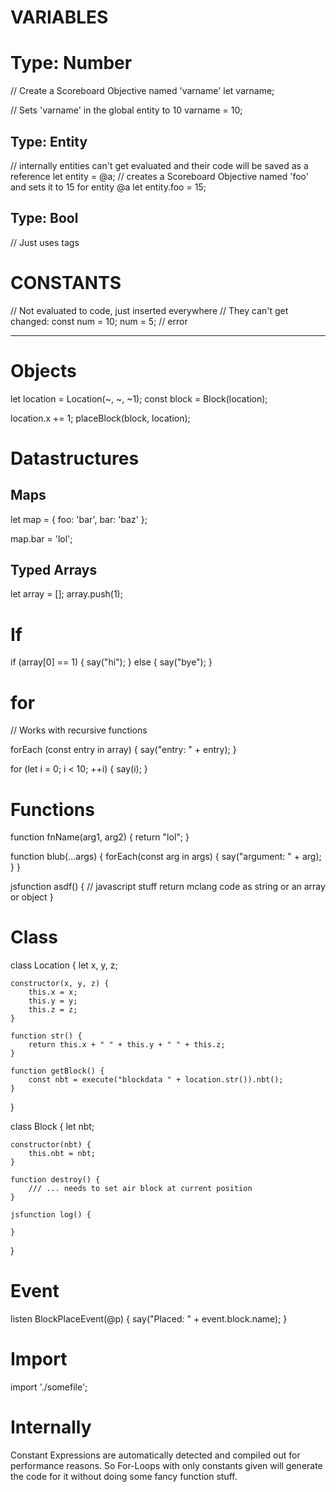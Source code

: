# VARIABLES

# Type: Number

// Create a Scoreboard Objective named 'varname'
let varname;

// Sets 'varname' in the global entity to 10
varname = 10;


## Type: Entity
// internally entities can't get evaluated and their code will be saved as a reference 
let entity = @a;
// creates a Scoreboard Objective named 'foo' and sets it to 15 for entity @a
let entity.foo = 15;


## Type: Bool
// Just uses tags


# CONSTANTS
// Not evaluated to code, just inserted everywhere
// They can't get changed:
const num = 10;
num = 5; // error

---


# Objects

let location = Location(~, ~, ~1);
const block = Block(location);

location.x += 1;
placeBlock(block, location);


# Datastructures

## Maps
let map = {
    foo: 'bar',
    bar: 'baz'
};

map.bar = 'lol';

## Typed Arrays
let array = [];
array.push(1);


# If

if (array[0] == 1) {
    say("hi");
}
else {
    say("bye");
}

# for

// Works with recursive functions

forEach (const entry in array) {
    say("entry: " + entry);
}

for (let i = 0; i < 10; ++i) {
    say(i);
}


# Functions
function fnName(arg1, arg2) {
    return "lol";
}

function blub(...args) {
    forEach(const arg in args) {
        say("argument: " + arg);
    }
}

jsfunction asdf() {
    // javascript stuff return mclang code as string or an array or object
}

# Class

class Location {
    let x, y, z;

    constructor(x, y, z) {
        this.x = x;
        this.y = y;
        this.z = z;
    }

    function str() {
        return this.x + " " + this.y + " " + this.z;
    }

    function getBlock() {
        const nbt = execute("blockdata " + location.str()).nbt();
    }
}

class Block {
    let nbt;
    
    constructor(nbt) {
        this.nbt = nbt;
    }

    function destroy() {
        /// ... needs to set air block at current position
    }

    jsfunction log() {

    }
}

# Event

listen BlockPlaceEvent(@p) {
    say("Placed: " + event.block.name);
}

# Import

import './somefile';


# Internally

Constant Expressions are automatically detected and compiled out for performance reasons.
So For-Loops with only constants given will generate the code for it without doing some fancy function stuff. 
